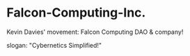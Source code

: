 # Falcon-Computing-Inc.
Kevin Davies' movement: Falcon Computing DAO &amp; company!

slogan: "Cybernetics Simplified!"
